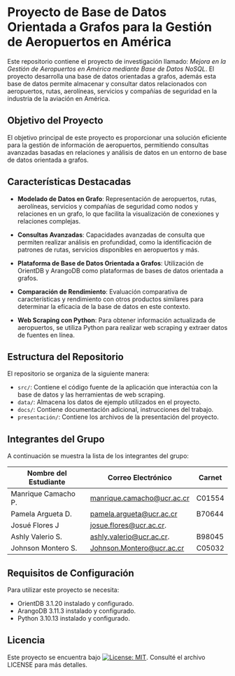 # Proyecto de Base de Datos Orientada a Grafos para la Gestión de Aeropuertos en América

Este repositorio contiene el proyecto de investigación llamado: *Mejora en la Gestión de Aeropuertos en América mediante Base de Datos NoSQL*. El proyecto desarrolla una base de datos orientadas a grafos, además esta base de datos permite almacenar y consultar datos relacionados con aeropuertos, rutas, aerolíneas, servicios y compañías de seguridad en la industria de la aviación en América.

## Objetivo del Proyecto

El objetivo principal de este proyecto es proporcionar una solución eficiente para la gestión de información de aeropuertos, permitiendo consultas avanzadas basadas en relaciones y análisis de datos en un entorno de base de datos orientada a grafos.

## Características Destacadas

-   **Modelado de Datos en Grafo**: Representación de aeropuertos, rutas, aerolíneas, servicios y compañías de seguridad como nodos y relaciones en un grafo, lo que facilita la visualización de conexiones y relaciones complejas.

-   **Consultas Avanzadas**: Capacidades avanzadas de consulta que permiten realizar análisis en profundidad, como la identificación de patrones de rutas, servicios disponibles en aeropuertos y más.

-   **Plataforma de Base de Datos Orientada a Grafos**: Utilización de OrientDB y ArangoDB como plataformas de bases de datos orientada a grafos.

-   **Comparación de Rendimiento**: Evaluación comparativa de características y rendimiento con otros productos similares para determinar la eficacia de la base de datos en este contexto.

-   **Web Scraping con Python**: Para obtener información actualizada de aeropuertos, se utiliza Python para realizar web scraping y extraer datos de fuentes en línea.

## Estructura del Repositorio

El repositorio se organiza de la siguiente manera:

-   `src/`: Contiene el código fuente de la aplicación que interactúa con la base de datos y las herramientas de web scraping.
-   `data/`: Almacena los datos de ejemplo utilizados en el proyecto.
-   `docs/`: Contiene documentación adicional, instrucciones del trabajo.
-   `presentación/`: Contiene los archivos de la presentación del proyecto.

## Integrantes del Grupo

A continuación se muestra la lista de los integrantes del grupo:

| Nombre del Estudiante  | Correo Electrónico         | Carnet |
|------------------------|----------------------------|--------|
| Manrique Camacho P.    | manrique.camacho@ucr.ac.cr | C01554 |
| Pamela Argueta D.      | pamela.argueta@ucr.ac.cr   | B70644 |
| Josué Flores J         | josue.flores@ucr.ac.cr.    |  | 
| Ashly Valerio S.       | ashly.valerio@ucr.ac.cr.   | B98045 |
| Johnson Montero S.     | Johnson.Montero@ucr.ac.cr  | C05032 |

## Requisitos de Configuración

Para utilizar este proyecto se necesita:

-   OrientDB 3.1.20 instalado y configurado.
-   ArangoDB 3.11.3 instalado y configurado.
-   Python 3.10.13 instalado y configurado.

## Licencia

Este proyecto se encuentra bajo [![License: MIT](https://img.shields.io/badge/License-MIT-yellow.svg)](https://opensource.org/licenses/MIT). Consulté el archivo LICENSE para más detalles.
